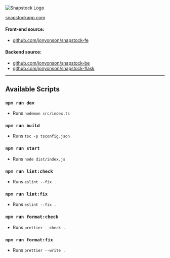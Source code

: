 ![Snapstock Logo](https://raw.githubusercontent.com/jonyonson/snapstock-fe/master/src/assets/snapstock_logo.svg)

[snapstockapp.com](https://snapstockapp.com)

#### Front-end source:
- [github.com/jonyonson/snapstock-fe](https://github.com/jonyonson/snapstock-fe)

#### Backend source:
- [github.com/jonyonson/snapstock-be](https://github.com/jonyonson/snapstock-be)
- [github.com/jonyonson/snapstock-flask](https://github.com/jonyonson/snapstock-flask)

<hr>

## Available Scripts

### `npm run dev`
- Runs `nodemon src/index.ts`

### `npm run build`
- Runs `tsc -p tsconfig.json`

### `npm run start`
- Runs `node dist/index.js`

### `npm run lint:check`
- Runs `eslint --fix .`

### `npm run lint:fix`
- Runs `eslint --fix .`

### `npm run format:check`
- Runs `prettier --check .`

### `npm run format:fix`
- Runs `prettier --write .`
